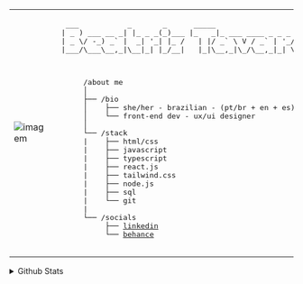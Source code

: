 <table>
  <tr>
    <td width="350px">
       <img src="https://github.com/user-attachments/assets/99e23851-277a-4d72-bf97-77581b9f8900" alt="imagem" style="width: full; border: none;"/>
    </td>
    <td style="vertical-align: top;">
      <p style="font-family: monospace; font-size: 16px;">
        <pre>
  ___           _       _      _____                         
 | _ ) ___ __ _| |_ _ _(_)___ |_   _|_ ___ ____ _ _ _ ___ ___
 | _ \/ -_) _` |  _| '_| |_ /   | |/ _` \ V / _` | '_/ -_|_-<
 |___/\___\__,_|\__|_| |_/__|   |_|\__,_|\_/\__,_|_| \___/__/
        
 </pre>
   <pre>
      /about me
      │
      ├── /bio
      │    ├── she/her - brazilian - (pt/br + en + es)
      │    └── front-end dev - ux/ui designer
      │
      └── /stack    
      |    ├── html/css
      |    ├── javascript
      |    ├── typescript
      |    ├── react.js
      |    ├── tailwind.css
      |    ├── node.js
      |    ├── sql
      |    └── git
      |
      └── /socials
           ├── <a href="https://www.linkedin.com/in/trizbeatavares/" target="_blank">linkedin</a>
           └── <a href="https://www.behance.net/synthriz/" target="_blank">behance</a>
   </pre>
  </tr>
</table>
<details>
  <summary> Github Stats </summary>
    <a href="https://github.com/synthriz/">
    <img height=200 align="center" src="https://github-readme-stats.vercel.app/api?username=synthriz&theme=nord&hide_border=true&rank_icon=github&include_all_commits=true" />
  </a>
  <a href="https://github.com/synthriz/">
    <img height=200 align="center" src="https://github-readme-stats.vercel.app/api/top-langs/?username=synthriz&layout=compact&theme=nord&hide_border=true&langs_count=8&hide_progress=true&card_width=320" />
  </a>
</details>
